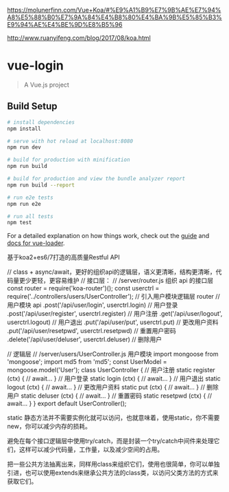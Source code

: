 https://molunerfinn.com/Vue+Koa/#%E9%A1%B9%E7%9B%AE%E7%94%A8%E5%88%B0%E7%9A%84%E4%B8%80%E4%BA%9B%E5%85%B3%E9%94%AE%E4%BE%9D%E8%B5%96

http://www.ruanyifeng.com/blog/2017/08/koa.html





# vue-login

> A Vue.js project

## Build Setup

``` bash
# install dependencies
npm install

# serve with hot reload at localhost:8080
npm run dev

# build for production with minification
npm run build

# build for production and view the bundle analyzer report
npm run build --report

# run e2e tests
npm run e2e

# run all tests
npm test
```

For a detailed explanation on how things work, check out the [guide](http://vuejs-templates.github.io/webpack/) and [docs for vue-loader](http://vuejs.github.io/vue-loader).



基于koa2+es6/7打造的高质量Restful API

// class + async/await，更好的组织api的逻辑层，语义更清晰，结构更清晰，代码量更少更轻，更容易维护
// 接口层：
// /server/router.js 组织 api 的接口层
const router = require('koa-router')();
const userctrl = require('../controllers/users/UserController');    // 引入用户模块逻辑层
router
    // 用户模块 api
    .post('/api/user/login', userctrl.login)        // 用户登录
    .post('/api/user/register', userctrl.register)  // 用户注册
    .get('/api/user/logout', userctrl.logout)      // 用户退出
    .put('/api/user/put', userctrl.put)            // 更改用户资料
    .put('/api/user/resetpwd', userctrl.resetpwd)  // 重置用户密码
    .delete('/api/user/deluser', userctrl.deluser)  // 删除用户

// 逻辑层
// /server/users/UserController.js 用户模块
import mongoose from 'mongoose';
import md5 from 'md5';
const UserModel = mongoose.model('User');
class UserController {
    // 用户注册
    static register (ctx) {
        // await...
    }
    // 用户登录
    static login (ctx) {
        // await...
    }
    // 用户退出
    static logout (ctx) {
        // await...
    }
    // 更改用户资料
    static put (ctx) {
        // await...
    }
    // 删除用户
    static deluser (ctx) {
        // await...
    }
    // 重置密码
    static resetpwd (ctx) {
        // await...
    }
}
export default UserController();

static 静态方法并不需要实例化就可以访问，也就意味着，使用static，你不需要new，你可以减少内存的损耗。

避免在每个接口逻辑层中使用try/catch，而是封装一个try/catch中间件来处理它们，这样可以减少代码量，工作量，以及减少空间的占用。

把一些公共方法抽离出来，同样用class来组织它们，使用也很简单，你可以单独引进，也可以使用extends来继承公共方法的class类，以访问父类方法的方式来获取它们。

